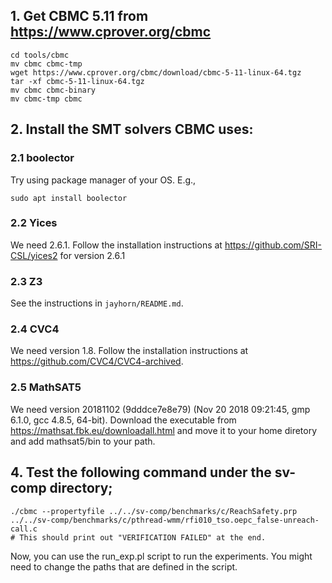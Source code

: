 ## 1. Get CBMC 5.11 from https://www.cprover.org/cbmc
```shell
cd tools/cbmc
mv cbmc cbmc-tmp
wget https://www.cprover.org/cbmc/download/cbmc-5-11-linux-64.tgz
tar -xf cbmc-5-11-linux-64.tgz
mv cbmc cbmc-binary
mv cbmc-tmp cbmc
```

## 2. Install the SMT solvers CBMC uses:
### 2.1 boolector 
Try using package manager of your OS. E.g.,
```shell
sudo apt install boolector

```
### 2.2 Yices 
We need 2.6.1. Follow the installation instructions at https://github.com/SRI-CSL/yices2 for version 2.6.1
### 2.3 Z3 
See the instructions in `jayhorn/README.md`.
### 2.4 CVC4 
We need version 1.8. Follow the installation instructions at https://github.com/CVC4/CVC4-archived.
### 2.5 MathSAT5 
We need version 20181102 (9dddce7e8e79) (Nov 20 2018 09:21:45, gmp 6.1.0, gcc 4.8.5, 64-bit). Download the executable from https://mathsat.fbk.eu/downloadall.html and move it to your home diretory and add mathsat5/bin to your path.


## 4. Test the following command under the sv-comp directory;
```shell
./cbmc --propertyfile ../../sv-comp/benchmarks/c/ReachSafety.prp ../../sv-comp/benchmarks/c/pthread-wmm/rfi010_tso.oepc_false-unreach-call.c
# This should print out "VERIFICATION FAILED" at the end.
```

Now, you can use the run_exp.pl script to run the experiments. You might need to change the paths that are defined in the script.